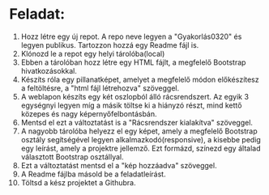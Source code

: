 # Feladat:

1. Hozz létre egy új repot. A repo neve legyen a "Gyakorlás0320" és legyen publikus. Tartozzon hozzá egy Readme fájl is. 
2. Klónozd le a repot egy helyi tárolóba(local)
3. Ebben a tárolóban hozz létre egy HTML fájlt, a megfelelő Bootstrap hivatkozásokkal. 
4. Készíts róla egy pillanatképet, amelyet a megfelelő módon előkészítesz a feltöltésre, a "html fájl létrehozva" szöveggel. 
5. A weblapon készíts egy két oszlopból álló rácsrendszert. Az egyik 3 egységnyi legyen míg a másik töltse ki a hiányzó részt, mind kettő közepes és nagy képernyőfelbontásbán. 
6. Mentsd el ezt a változtatást is a "Rácsrendszer kialakítva" szöveggel. 
7. A nagyobb tárolóba helyezz el egy képet, amely a megfelelő Bootstrap osztály segítségével legyen alkalmazkodó(responsive), a kisebbe pedig egy leírást, amely a projektre jellemző. Ezt formázd, színezd egy általad választott Bootstrap osztállyal. 
8. Ezt a változtatást mentsd el a "kép hozzáadva" szöveggel.
9. A Readme fájlba másold be a feladatleírást.  
10. Töltsd a kész projektet  a Githubra.